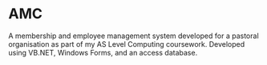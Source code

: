 # AMC
A membership and employee management system developed for a pastoral organisation as part of my AS Level Computing coursework. Developed using VB.NET, Windows Forms, and an access database. 
